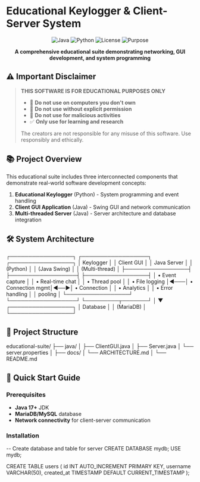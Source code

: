 # Educational Keylogger & Client-Server System

<div align="center">

![Java](https://img.shields.io/badge/Java-17+-blue.svg)
![Python](https://img.shields.io/badge/Python-3.6+-green.svg)
![License](https://img.shields.io/badge/License-MIT-yellow.svg)
![Purpose](https://img.shields.io/badge/Purpose-Educational-orange.svg)

**A comprehensive educational suite demonstrating networking, GUI development, and system programming**

</div>

## ⚠️ Important Disclaimer

> **THIS SOFTWARE IS FOR EDUCATIONAL PURPOSES ONLY**
> 
> - 🚫 **Do not use on computers you don't own**
> - 🚫 **Do not use without explicit permission**
> - 🚫 **Do not use for malicious activities**
> - ✅ **Only use for learning and research**
> 
> The creators are not responsible for any misuse of this software. Use responsibly and ethically.

## 📚 Project Overview

This educational suite includes three interconnected components that demonstrate real-world software development concepts:

1. **Educational Keylogger** (Python) - System programming and event handling
2. **Client GUI Application** (Java) - Swing GUI and network communication
3. **Multi-threaded Server** (Java) - Server architecture and database integration

## 🛠️ System Architecture
┌─────────────────┐ ┌──────────────────┐ ┌─────────────────┐
│ Keylogger │ │ Client GUI │ │ Java Server │
│ (Python) │ │ (Java Swing) │ │ (Multi-thread) │
├─────────────────┤ ├──────────────────┤ ├─────────────────┤
│ • Event capture │ │ • Real-time chat │ │ • Thread pool │
│ • File logging │◄───│ • Connection mgmt│◄──►│ • Connection │
│ • Analytics │ │ • Error handling │ │ pooling │
└─────────────────┘ └──────────────────┘ └─────────┬───────┘
│
▼
┌─────────────────┐
│ Database │
│ (MariaDB) │
└─────────────────┘


## 📁 Project Structure
educational-suite/
├── java/
│ ├── ClientGUI.java
│ ├── Server.java
│ └── server.properties
│
├── docs/
│ └── ARCHITECTURE.md
│
└── README.md


## 🚀 Quick Start Guide

### Prerequisites
- **Java 17+** JDK
- **MariaDB/MySQL** database
- **Network connectivity** for client-server communication

### Installation
-- Create database and table for server
CREATE DATABASE mydb;
USE mydb;

CREATE TABLE users (
    id INT AUTO_INCREMENT PRIMARY KEY,
    username VARCHAR(50),
    created_at TIMESTAMP DEFAULT CURRENT_TIMESTAMP
);

